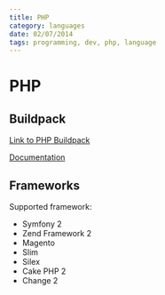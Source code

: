 ```yaml
---
title: PHP
category: languages
date: 02/07/2014
tags: programming, dev, php, language
---
```


# PHP

## Buildpack

[Link to PHP Buildpack](https://github.com/Appsdeck/appsdeck-buildpack-php)

[Documentation](/languages/php/buildpack)

## Frameworks

Supported framework:

* Symfony 2
* Zend Framework 2
* Magento
* Slim
* Silex
* Cake PHP 2
* Change 2

